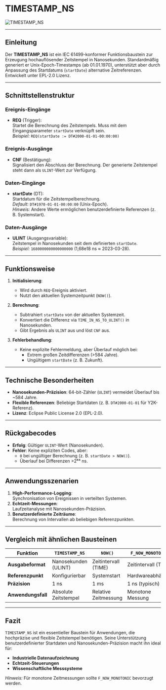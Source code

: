 # TIMESTAMP_NS

![TIMESTAMP_NS](https://github.com/user-attachments/assets/4c753c7c-ff7e-40de-87ed-fbcf46d758a9)

* * * * * * * * * *

## Einleitung
Der **TIMESTAMP_NS** ist ein IEC 61499-konformer Funktionsbaustein zur Erzeugung hochauflösender Zeitstempel in Nanosekunden.
Standardmäßig generiert er Unix-Epoch-Timestamps (ab 01.01.1970), unterstützt aber durch Anpassung des Startdatums (`startDate`) alternative Zeitreferenzen.
Entwickelt unter EPL-2.0 Lizenz.

---

## Schnittstellenstruktur

### **Ereignis-Eingänge**
- **REQ** (Trigger):  
  Startet die Berechnung des Zeitstempels. Muss mit dem Eingangsparameter `startDate` verknüpft sein.  
  *Beispiel:* `REQ(startDate := DT#2000-01-01-00:00:00)`

### **Ereignis-Ausgänge**
- **CNF** (Bestätigung):  
  Signalisiert den Abschluss der Berechnung. Der generierte Zeitstempel steht dann als `ULINT`-Wert zur Verfügung.

### **Daten-Eingänge**
- **startDate** (DT):  
  Startdatum für die Zeitstempelberechnung.  
  *Default:* `DT#1970-01-01-00:00:00` (Unix-Epoch).  
  *Hinweis:* Andere Werte ermöglichen benutzerdefinierte Referenzen (z. B. Systemstart).

### **Daten-Ausgänge**
- **ULINT** (Ausgangsvariable):  
  Zeitstempel in Nanosekunden seit dem definierten `startDate`.  
  *Beispiel:* `1680000000000000000` (1,68e18 ns ≈ 2023-03-28).

---

## Funktionsweise

1. **Initialisierung**:  
   - Wird durch `REQ`-Ereignis aktiviert.  
   - Nutzt den aktuellen Systemzeitpunkt (`NOW()`).

2. **Berechnung**:  
   - Subtrahiert `startDate` von der aktuellen Systemzeit.  
   - Konvertiert die Differenz via `TIME_IN_NS_TO_ULINT()` in Nanosekunden.  
   - Gibt Ergebnis als `ULINT` aus und löst `CNF` aus.

3. **Fehlerbehandlung**:  
   - Keine explizite Fehlermeldung, aber Überlauf möglich bei:  
     - Extrem großen Zeitdifferenzen (>584 Jahre).  
     - Ungültigem `startDate` (z. B. Zukunft).

---

## Technische Besonderheiten
- **Nanosekunden-Präzision**: 64-bit-Zähler (`ULINT`) vermeidet Überlauf bis ~584 Jahre.  
- **Flexible Referenzen**: Beliebige Startdaten (z. B. `DT#2000-01-01` für Y2K-Referenz).  
- **Lizenz**: Eclipse Public License 2.0 (EPL-2.0).  

---

## Rückgabecodes
- **Erfolg**: Gültiger `ULINT`-Wert (Nanosekunden).  
- **Fehler**: Keine expliziten Codes, aber:  
  - `0` bei ungültiger Berechnung (z. B. `startDate > NOW()`).  
  - Überlauf bei Differenzen >2⁶⁴ ns.

---

## Anwendungsszenarien
1. **High-Performance-Logging**:  
   Synchronisation von Ereignissen in verteilten Systemen.  
2. **Echtzeit-Messungen**:  
   Laufzeitanalyse mit Nanosekunden-Präzision.  
3. **Benutzerdefinierte Zeiträume**:  
   Berechnung von Intervallen ab beliebigen Referenzpunkten.  

---

## Vergleich mit ähnlichen Bausteinen
| Funktion            | `TIMESTAMP_NS`        | `NOW()`               | `F_NOW_MONOTONIC`     |
|---------------------|-----------------------|-----------------------|-----------------------|
| **Ausgabeformat**   | Nanosekunden (ULINT)  | Zeitintervall (TIME)  | Zeitintervall (TIME)  |
| **Referenzpunkt**   | Konfigurierbar        | Systemstart           | Hardwareabhängig      |
| **Präzision**       | 1 ns                  | 1 ms                  | 1 ns (typisch)        |
| **Anwendungsfall**  | Absolute Zeitstempel  | Relative Zeitmessung  | Monotone Messung      |

---

## Fazit
`TIMESTAMP_NS` ist ein essentieller Baustein für Anwendungen, die hochpräzise und flexible Zeitstempel benötigen. Seine Unterstützung benutzerdefinierter Startdaten und Nanosekunden-Präzision macht ihn ideal für:  
- **Industrielle Datenaufzeichnung**  
- **Echtzeit-Steuerungen**  
- **Wissenschaftliche Messsysteme**  

*Hinweis:* Für monotone Zeitmessungen sollte `F_NOW_MONOTONIC` bevorzugt werden.  
